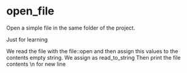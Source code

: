 # open_file

Open a simple file in the same folder of the project.

Just for learning


We read the file with the file::open and then assign this values
to the contents empty string. We assign as read_to_string
Then print the file contents \n for new line

